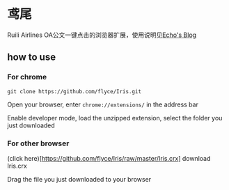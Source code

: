 # 鸢尾
Ruili Airlines OA公文一键点击的浏览器扩展，使用说明见[Echo's Blog](https://www.flyce.cn/Iris.html)

## how to use
### For chrome 
```
git clone https://github.com/flyce/Iris.git
```
Open your browser, enter `chrome://extensions/` in the address bar 

Enable developer mode, load the unzipped extension, select the folder you just downloaded

### For other browser
(click here)[https://github.com/flyce/Iris/raw/master/Iris.crx] download Iris.crx

Drag the file you just downloaded to your browser
